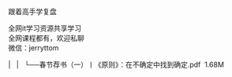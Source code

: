 跟着高手学复盘

全网it学习资源共享学习<br>全网课程都有，欢迎私聊<br>微信：jerryttom<br>

| &nbsp;&nbsp;| &nbsp;&nbsp;└──春节荐书（一）丨《原则》：在不确定中找到确定.pdf &nbsp;1.68M